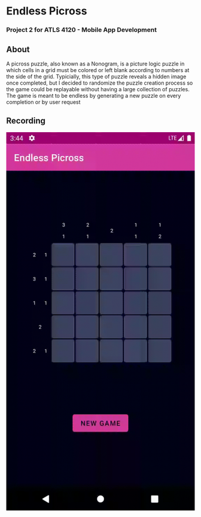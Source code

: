 # Endless Picross

### Project 2 for ATLS 4120 - Mobile App Development

## About
A picross puzzle, also known as a Nonogram, is a picture logic puzzle in which cells in a grid must be colored or left blank according to numbers at the side of the grid. Typicially, this type of puzzle reveals a hidden image once completed, but I decided to randomize the puzzle creation process so the game could be replayable without having a large collection of puzzles. The game is meant to be endless by generating a new puzzle on every completion or by user request

## Recording
![recording](./picrossRecording.gif)